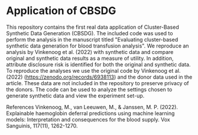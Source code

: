 # Application of CBSDG 

This repository contains the first real data application of Cluster-Based Synthetic Data Generation (CBSDG). The included code was used to perform the analysis in the manuscript titled "Evaluating cluster-based synthetic data generation for blood transfusion analysis". We reproduce an analysis by Vinkenoog et al. (2022) with synthetic data and compare original and synthetic data results as a measure of utility. In addition, attribute disclosure risk is identified for both the original and synthetic data. To reproduce the analyses we use the original code by Vinkenoog et al. (2022) (https://zenodo.org/records/6938113) and the donor data used in the article. These data are not included in the repository to preserve privacy of the donors. The code can be used to analyze the settings chosen to generate synthetic data and view the experiment set-up.

References
Vinkenoog, M., van Leeuwen, M., & Janssen, M. P. (2022). Explainable haemoglobin deferral predictions using machine learning models: Interpretation and consequences for the blood supply. Vox Sanguinis, 117(11), 1262-1270.
